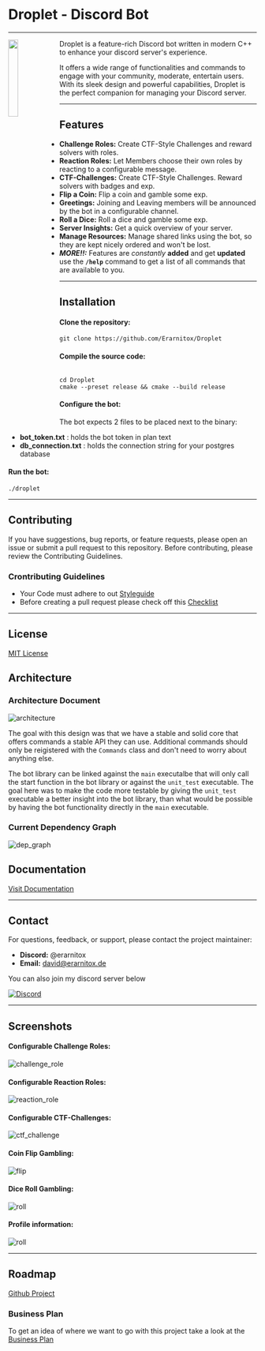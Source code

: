 # Droplet - Discord Bot
---
<img src="res/logo.png" width="20%" align="left"></img>

Droplet is a feature-rich Discord bot written in modern C++ to enhance your discord server's experience. 

It offers a wide range of functionalities and commands to engage with your community, moderate, entertain users.
With its sleek design and powerful capabilities, Droplet is the perfect companion for managing your Discord server.


---

## Features

- **Challenge Roles:** Create CTF-Style Challenges and reward solvers with roles.
- **Reaction Roles:** Let Members choose their own roles by reacting to a configurable message.
- **CTF-Challenges:** Create CTF-Style Challenges. Reward solvers with badges and exp.
- **Flip a Coin:** Flip a coin and gamble some exp.
- **Greetings:** Joining and Leaving members will be announced by the bot in a configurable channel.
- **Roll a Dice:** Roll a dice and gamble some exp.
- **Server Insights:** Get a quick overview of your server.
- **Manage Resources:** Manage shared links using the bot, so they are kept nicely ordered and won't be lost.
- ***MORE!!:*** Features are *constantly* **added** and get **updated** use the **`/help`** command to get a list of all commands that are available to you.

---

## Installation

#### Clone the repository:

```shell
git clone https://github.com/Erarnitox/Droplet
```

#### Compile the source code:

```shell

cd Droplet
cmake --preset release && cmake --build release
```

#### Configure the bot:

The bot expects 2 files to be placed next to the binary:
- **bot_token.txt** : holds the bot token in plan text
- **db_connection.txt** : holds the connection string for your postgres database


#### Run the bot:

```shell
./droplet
```

---

## Contributing

If you have suggestions, bug reports, or feature requests, please open an issue or submit a pull request to this repository.
Before contributing, please review the Contributing Guidelines.

### Crontributing Guidelines
- Your Code must adhere to out [Styleguide](./docs/styleguide.md)
- Before creating a pull request please check off this [Checklist](./docs/checklist.md)

---

## License

[MIT License](./LICENSE)

## Architecture
### Architecture Document
![architecture](docs/architecture.png)

The goal with this design was that we have a stable and solid core that offers commands a stable API they can use. Additional commands should only be reigistered with the `Commands` class and don't need to worry about anything else.

The bot library can be linked against the `main` executalbe that will only call the start function in the bot library or against the `unit_test` executable. The goal here was to make the code more testable by giving the `unit_test` executable a better insight into the bot library, than what would be possible by having the bot functionality directly in the `main` executable.

### Current Dependency Graph
![dep_graph](docs/dep_graph.png)

## Documentation
[Visit Documentation](https://droplet.erarnitox.de/doxygen/html/)

---

## Contact

For questions, feedback, or support, please contact the project maintainer:

- **Discord:** @erarnitox
- **Email:** david@erarnitox.de

You can also join my discord server below

[![Discord](https://dcbadge.vercel.app/api/server/T3YvMPkZEd)](https://discord.dropsoft.org)

---

## Screenshots

#### Configurable Challenge Roles:
![challenge_role](docs/screenshots/challenge_role.png)

#### Configurable Reaction Roles:
![reaction_role](docs/screenshots/reaction_role.png)

#### Configurable CTF-Challenges:
![ctf_challenge](docs/screenshots/ctf_challenge.png)

#### Coin Flip Gambling:
![flip](docs/screenshots/flip.png)

#### Dice Roll Gambling:
![roll](docs/screenshots/roll.png)

#### Profile information:
![roll](docs/screenshots/profile.png)

---

## Roadmap
[Github Project](https://github.com/users/Erarnitox/projects/1/views/1)

### Business Plan
To get an idea of where we want to go with this project take a look at the [Business Plan](./docs/business_plan.md)
